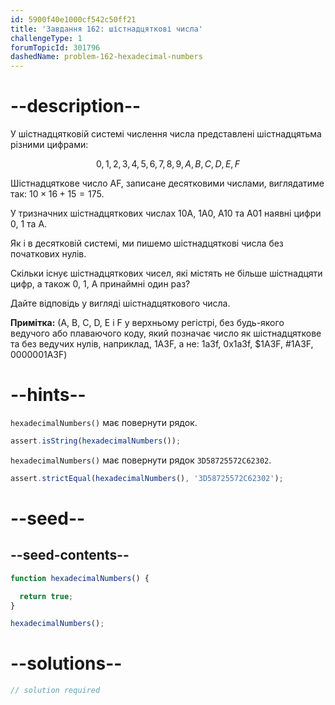 ```yaml
---
id: 5900f40e1000cf542c50ff21
title: 'Завдання 162: шістнадцяткові числа'
challengeType: 1
forumTopicId: 301796
dashedName: problem-162-hexadecimal-numbers
---
```


# --description--

У шістнадцятковій системі числення числа представлені шістнадцятьма різними цифрами:

$$0,1,2,3,4,5,6,7,8,9,A,B,C,D,E,F$$

Шістнадцяткове число AF, записане десятковими числами, виглядатиме так: $10 \times 16 + 15 = 175$.

У тризначних шістнадцяткових числах 10A, 1A0, A10 та A01 наявні цифри 0, 1 та A.

Як і в десятковій системі, ми пишемо шістнадцяткові числа без початкових нулів.

Скільки існує шістнадцяткових чисел, які містять не більше шістнадцяти цифр, а також 0, 1, А принаймні один раз?

Дайте відповідь у вигляді шістнадцяткового числа.

**Примітка:** (А, В, C, D, E і F у верхньому регістрі, без будь-якого ведучого або плаваючого коду, який позначає число як шістнадцяткове та без ведучих нулів, наприклад, 1A3F, а не: 1a3f, 0x1a3f, $1A3F, #1A3F, 0000001A3F)

# --hints--

`hexadecimalNumbers()` має повернути рядок.

```js
assert.isString(hexadecimalNumbers());
```

`hexadecimalNumbers()` має повернути рядок `3D58725572C62302`.

```js
assert.strictEqual(hexadecimalNumbers(), '3D58725572C62302');
```

# --seed--

## --seed-contents--

```js
function hexadecimalNumbers() {

  return true;
}

hexadecimalNumbers();
```

# --solutions--

```js
// solution required
```
